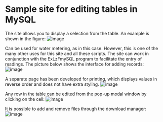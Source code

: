 # Sample site for editing tables in MySQL

The site allows you to display a selection from the table. An example is shown in the figure:
![image](https://user-images.githubusercontent.com/10297748/154265111-a31f90d3-bfe5-43fb-af06-dd0cd0fe950c.png)

Can be used for water metering, as in this case. However, this is one of the many other uses for this site and all these scripts. The site can work in conjunction with the ExLzFmySQL program to facilitate the entry of readings. The picture below shows the interface for adding records:
![image](https://user-images.githubusercontent.com/10297748/154265692-7eeb5f10-d7b9-4504-9856-bfe597a678b1.png)

A separate page has been developed for printing, which displays values in reverse order and does not have extra styling.
![image](https://user-images.githubusercontent.com/10297748/154266077-553df629-52c3-4a26-930f-c78d53848ef8.png)

Any row in the table can be edited from the pop-up modal window by clicking on the cell:
![image](https://user-images.githubusercontent.com/10297748/154266238-46fbad8f-516f-4016-a36d-18700e5b629c.png)

It is possible to add and remove files through the download manager:
![image](https://user-images.githubusercontent.com/10297748/154266507-7d38954e-eef6-4200-8e88-6817d742ea81.png)


